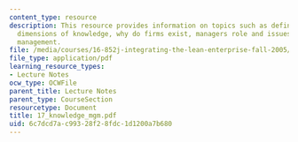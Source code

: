 ```yaml
---
content_type: resource
description: This resource provides information on topics such as definition of knowledge,
  dimensions of knowledge, why do firms exist, managers role and issues in knowledge
  management.
file: /media/courses/16-852j-integrating-the-lean-enterprise-fall-2005/6c7dcd7ac99328f28fdc1d1200a7b680_17_knowledge_mgm.pdf
file_type: application/pdf
learning_resource_types:
- Lecture Notes
ocw_type: OCWFile
parent_title: Lecture Notes
parent_type: CourseSection
resourcetype: Document
title: 17_knowledge_mgm.pdf
uid: 6c7dcd7a-c993-28f2-8fdc-1d1200a7b680
---
```

